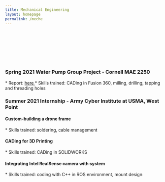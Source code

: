 ```yaml
---
title: Mechanical Engineering
layout: homepage
permalink: /meche
---
```


<br>
<br>
<br>
<br>
<br>
<br>

<h3> 
  Spring 2021 Water Pump Group Project - Cornell MAE 2250
</h3>

<!---
<h4> 
  Product Photos
</h4>
--->
<body> 
  * Report: <a href= "https://drive.google.com/file/d/1rhWu1hSy8w7UGFqcLZ9dSepFJnpRx_bB/view" target="_blank"> here </a>
  * Skills trained: CADing in Fusion 360, milling, drilling, tapping and threading holes
</body>



<h3> 
  Summer 2021 Internship - Army Cyber Institute at USMA, West Point 
</h3>

<h4> 
  Custom-building a drone frame
</h4>
<body> 
  * Skills trained: soldering, cable management
</body>

<h4> 
  CADing for 3D Printing
</h4>
<body>   
  * Skills trained: CADing in SOLIDWORKS
</body>

<h4> 
  Integrating Intel RealSense camera with system
</h4>
<body>   
  * Skills trained: coding with C++ in ROS environment, mount design
</body>

<!---
<h3> 
  Robotics club projects - Combat Robotics @ Cornell
</h3>

<h4> 
  2020-21 Sportsman Robot Subteam Project
</h4>

<h4> 
  Summer 2020 3lb Robot Group Project
</h4>
--->
